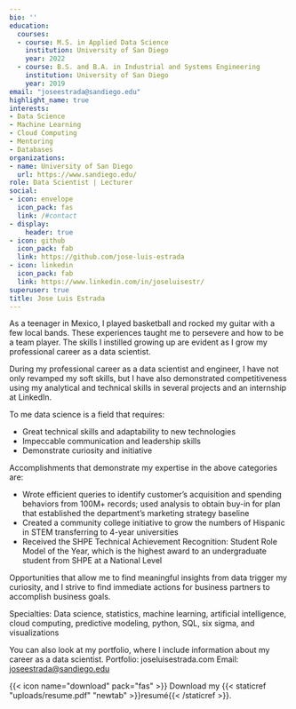 ```yaml
---
bio: ''
education:
  courses:
  - course: M.S. in Applied Data Science
    institution: University of San Diego
    year: 2022
  - course: B.S. and B.A. in Industrial and Systems Engineering	
    institution: University of San Diego
    year: 2019
email: "joseestrada@sandiego.edu"
highlight_name: true
interests:
- Data Science
- Machine Learning
- Cloud Computing
- Mentoring
- Databases
organizations:
- name: University of San Diego
  url: https://www.sandiego.edu/
role: Data Scientist | Lecturer
social:
- icon: envelope
  icon_pack: fas
  link: /#contact
- display:
    header: true
- icon: github
  icon_pack: fab
  link: https://github.com/jose-luis-estrada
- icon: linkedin
  icon_pack: fab
  link: https://www.linkedin.com/in/joseluisestr/
superuser: true
title: Jose Luis Estrada
---
```


As a teenager in Mexico, I played basketball and rocked my guitar with a few local bands. These experiences taught me to persevere and how to be a team player. The skills I instilled growing up are evident as I grow my professional career as a data scientist.

During my professional career as a data scientist and engineer, I have not only revamped my soft skills, but I have also demonstrated competitiveness using my analytical and technical skills in several projects and an internship at LinkedIn.

To me data science is a field that requires:
  * Great technical skills and adaptability to new technologies
  * Impeccable communication and leadership skills 
  * Demonstrate curiosity and initiative

Accomplishments that demonstrate my expertise in the above categories are:
  * Wrote efficient queries to identify customer’s acquisition and spending behaviors from 100M+ records; used analysis to obtain buy-in for plan that established the department’s marketing strategy baseline
  * Created a community college initiative to grow the numbers of Hispanic in STEM transferring to 4-year universities
  * Received the SHPE Technical Achievement Recognition: Student Role Model of the Year, which is the highest award to an undergraduate student from SHPE at a National Level

Opportunities that allow me to find meaningful insights from data trigger my curiosity, and I strive to find immediate actions for business partners to accomplish business goals.

Specialties: Data science, statistics, machine learning, artificial intelligence, cloud computing, predictive modeling, python, SQL, six sigma, and visualizations

You can also look at my portfolio, where I include information about my career as a data scientist.
Portfolio: joseluisestrada.com
Email: joseestrada@sandiego.edu

{{< icon name="download" pack="fas" >}} Download my {{< staticref "uploads/resume.pdf" "newtab" >}}resumé{{< /staticref >}}.
